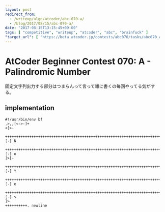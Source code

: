 ```yaml
---
layout: post
redirect_from:
  - /writeup/algo/atcoder/abc-070-a/
  - /blog/2017/08/15/abc-070-a/
date: "2017-08-15T13:15:45+09:00"
tags: [ "competitive", "writeup", "atcoder", "abc", "brainfuck" ]
"target_url": [ "https://beta.atcoder.jp/contests/abc070/tasks/abc070_a" ]
---
```


# AtCoder Beginner Contest 070: A - Palindromic Number

固定文字列出力する部分はつまらんって言って雑に書くの毎回やってる気がする。

## implementation

``` brainfuck
#!/usr/bin/env bf
,>,,[<->-]+
<[>-
    ++++++++++++++++++++++++++++++++++++++++++++++++++++++++++++++++++++++++++++++.[-] N
    +++++++++++++++++++++++++++++++++++++++++++++++++++++++++++++++++++++++++++++++++++++++++++++++++++++++++++++++.[-] o
]>[-
    +++++++++++++++++++++++++++++++++++++++++++++++++++++++++++++++++++++++++++++++++++++++++.[-] Y
    +++++++++++++++++++++++++++++++++++++++++++++++++++++++++++++++++++++++++++++++++++++++++++++++++++++.[-] e
    +++++++++++++++++++++++++++++++++++++++++++++++++++++++++++++++++++++++++++++++++++++++++++++++++++++++++++++++++++.[-] s
]>
++++++++++. newline
```
